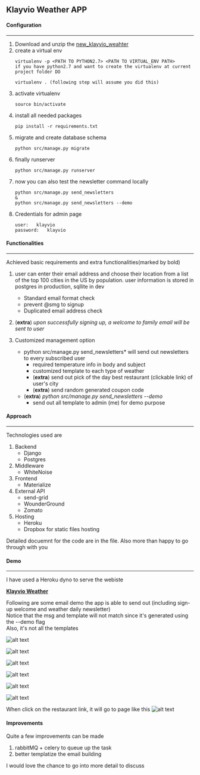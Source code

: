 ## Klayvio Weather APP

#### Configuration
-----------
1. Download and unzip the [new_klayvio_weahter](https://www.dropbox.com/s/u99cb0mib3x1ohl/new_klayvio_weather.zip?dl=0)
2. create a virtual env 
   ```
   virtualenv -p <PATH TO PYTHON2.7> <PATH TO VIRTUAL_ENV PATH>
   if you have python2.7 and want to create the virtualenv at current project folder DO
   
   virtualenv . (following step will assume you did this)
   ```
3. activate virtualenv
   ```
   source bin/activate
   ```
4. install all needed packages
   ```
   pip install -r requirements.txt
   ```
5. migrate and create database schema
   ```
   python src/manage.py migrate
   ```
6. finally runserver
   ```
   python src/manage.py runserver
   ```
7. now you can also test the newsletter command locally
   ```
   python src/manage.py send_newsletters
   &
   python src/manage.py send_newsletters --demo
   ```
8. Credentials for admin page
   ```
   user:   klayvio
   password:   klayvio
   ```
#### Functionalities
---------
Achieved basic requirements and extra functionalities(marked by bold)
1. user can enter their email address and choose their location from a list of the top 100 cities in the US by population. user information is stored in postgres in production, sqllite in dev
    * Standard email format check
    * prevent @smg to signup
    * Duplicated email address check

2. (**extra**) *upon successfully signing up, a welcome to family email will be sent to user*

3. Customized management option
    *  python src/manage.py send_newsletters* will send out newsletters to every subscribed user
        * required temperature info in body and subject
        * customized template to each type of weather
        * (**extra**) send out pick of the day best restaurant (clickable link) of user's city
        * (**extra**) send random generated coupon code
    * (**extra**) *python src/manage.py send_newsletters --demo*
        * send out all template to admin (me) for demo purpose

#### Approach
-----------
Technologies used are
1. Backend
    * Django
    * Postgres
2. Middleware
    * WhiteNoise
3. Frontend
    * Materialize
4. External API
    * send-grid
    * WounderGround
    * Zomato
4. Hosting
    * Heroku
    * Dropbox for static files hosting

Detailed docuemnt for the code are in the file. Also more than happy to go through
with you
#### Demo
-------
I have used a Heroku dyno to serve the webiste

**[Klayvio Weather](https://demo-klayvio-weather.herokuapp.com/)**

Following are some email demo the app is able to send out (including sign-up welcome and weather daily newsletter)   
Notice that the msg and template will not match since it's generated using the --demo flag   
Also, it's not all the templates 


![alt text](https://www.dropbox.com/s/70z4hmprl2q71mn/3.png?raw=1 "Logo Title Text 1")



![alt text](https://www.dropbox.com/s/vhne7ixix2e42sg/1.png?raw=1 "Logo Title Text 1")



![alt text](https://www.dropbox.com/s/dr2lw35ky67ij09/2.png?dl=1 "Logo Title Text 1")



![alt text](https://www.dropbox.com/s/odq9bt35zprzvw2/4.png?raw=1 "Logo Title Text 1")



![alt text](https://www.dropbox.com/s/mlhohruwmpuqtz7/5.png?raw=1 "Logo Title Text 1")



![alt text](https://www.dropbox.com/s/l2zbglxb75akrl1/7_new.png?raw=1 "Logo Title Text 1")


When click on the restaurant link, it will go to page like this
![alt text](https://www.dropbox.com/s/5r5zwppl1yqyzun/6.png?raw=1 "Logo Title Text 1")


#### Improvements
Quite a few improvements can be made
1. rabbitMQ + celery to queue up the task
2. better templatize the email building

I would love the chance to go into more detail to discuss
